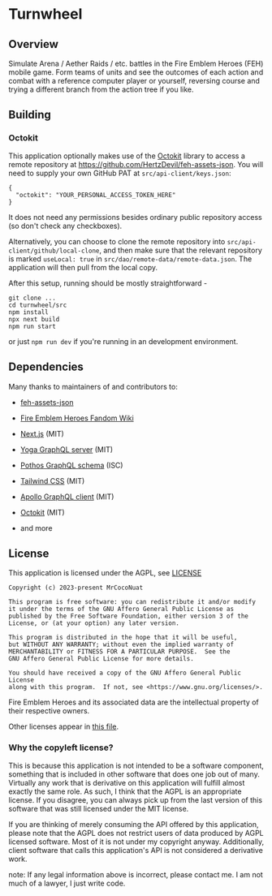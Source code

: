 # Turnwheel

## Overview
Simulate Arena / Aether Raids / etc. battles in the Fire Emblem Heroes (FEH) mobile game. Form teams of units and see the outcomes of each action and combat with a reference computer player or yourself, reversing course and trying a different branch from the action tree if you like.

## Building

### Octokit

This application optionally makes use of the [Octokit](https://github.com/octokit/octokit.js/) library to access a remote repository at https://github.com/HertzDevil/feh-assets-json. You will need to supply your own GitHub PAT at `src/api-client/keys.json`:
```
{
  "octokit": "YOUR_PERSONAL_ACCESS_TOKEN_HERE"
}
```
It does not need any permissions besides ordinary public repository access (so don't check any checkboxes).

Alternatively, you can choose to clone the remote repository into `src/api-client/github/local-clone`, and then make sure that the relevant repository is marked `useLocal: true` in `src/dao/remote-data/remote-data.json`. The application will then pull from the local copy.

After this setup, running should be mostly straightforward - 
```
git clone ...
cd turnwheel/src
npm install
npx next build
npm run start
```

or just `npm run dev` if you're running in an development environment.

## Dependencies

Many thanks to maintainers of and contributors to:
- [feh-assets-json](https://github.com/HertzDevil/feh-assets-json)
- [Fire Emblem Heroes Fandom Wiki](https://feheroes.fandom.com/)

- [Next.js](https://github.com/vercel/next.js) (MIT)
- [Yoga GraphQL server](https://github.com/dotansimha/graphql-yoga) (MIT)
- [Pothos GraphQL schema](https://github.com/hayes/pothos) (ISC)
- [Tailwind CSS](https://github.com/tailwindlabs/tailwindcss) (MIT)
- [Apollo GraphQL client](https://github.com/apollographql/apollo-client) (MIT)
- [Octokit](https://github.com/octokit/octokit.js) (MIT)
- and more

## License

This application is licensed under the AGPL, see [LICENSE](./LICENSE)

    Copyright (c) 2023-present MrCocoNuat

    This program is free software: you can redistribute it and/or modify
    it under the terms of the GNU Affero General Public License as
    published by the Free Software Foundation, either version 3 of the
    License, or (at your option) any later version.

    This program is distributed in the hope that it will be useful,
    but WITHOUT ANY WARRANTY; without even the implied warranty of
    MERCHANTABILITY or FITNESS FOR A PARTICULAR PURPOSE.  See the
    GNU Affero General Public License for more details.

    You should have received a copy of the GNU Affero General Public License
    along with this program.  If not, see <https://www.gnu.org/licenses/>.


Fire Emblem Heroes and its associated data are the intellectual property of
their respective owners.

Other licenses appear in [this file](./dependencies-copyright).

### Why the copyleft license?

This is because this application is not intended to be a software component,
something that is included in other software that does one job out of many. 
Virtually any work that is derivative on this application will fulfill almost
exactly the same role. As such, I think that the AGPL is an appropriate
license. If you disagree, you can always pick up from the last version of this
software that was still licensed under the MIT license.

If you are thinking of merely consuming the API offered by this application,
please note that the AGPL does not restrict users of data produced by AGPL 
licensed software. Most of it is not under my copyright anyway. Additionally,
client software that calls this application's API is not considered a
derivative work. 

note: If any legal information above is incorrect, please contact me. I am not 
much of a lawyer, I just write code.
